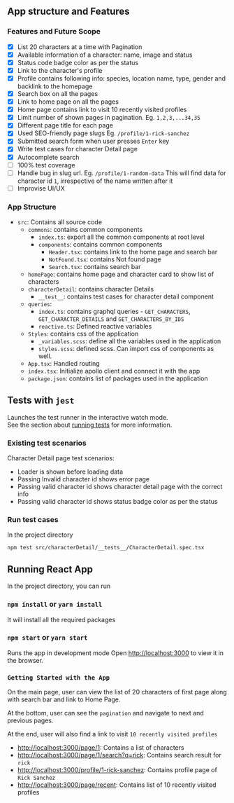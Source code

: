 ## App structure and Features

### Features and Future Scope
- [x] List 20 characters at a time with Pagination
- [x] Available information of a character: name, image and status
- [x] Status code badge color as per the status
- [x] Link to the character's profile
- [x] Profile contains following info: species, location name, type, gender and backlink to the homepage
- [x] Search box on all the pages
- [x] Link to home page on all the pages
- [x] Home page contains link to visit 10 recently visited profiles
- [x] Limit number of shown pages in pagination. Eg. `1,2,3,...34,35`
- [x] Different page title for each page
- [x] Used SEO-friendly page slugs Eg. `/profile/1-rick-sanchez`
- [x] Submitted search form when user presses `Enter` key
- [x] Write test cases for character Detail page
- [x] Autocomplete search
- [ ] 100% test coverage
- [ ] Handle bug in slug url. Eg. `/profile/1-random-data` This will find data for character id `1`, irrespective of the name written after it
- [ ] Improvise UI/UX

### App Structure

- `src`: Contains all source code
   - `commons`: contains common components
     - `index.ts`: export all the common components at root level
     - `components`: contains common components
       - `Header.tsx`: contains link to the home page and search bar
       - `NotFound.tsx`: contains Not found page
       - `Search.tsx`: contains search bar
   - `homePage`: contains home page and character card to show list of characters
   - `characterDetail`: contains character Details
     - `__test__`: contains test cases for character detail component
   - `queries`:
     - `index.ts`: contains graphql queries - `GET_CHARACTERS`, `GET_CHARACTER_DETAILS` and `GET_CHARACTERS_BY_IDS`
     - `reactive.ts`: Defined reactive variables
   - `Styles`: contains css of the application
     - `_variables.scss`: define all the variables used in the application
     - `styles.scss`: defined scss. Can import css of components as well.
   - `App.tsx`: Handled routing
   - `index.tsx`: Initialize apollo client and connect it with the app
   - `package.json`: contains list of packages used in the application

## Tests with `jest`

Launches the test runner in the interactive watch mode.\
See the section about [running tests](https://facebook.github.io/create-react-app/docs/running-tests) for more information.

### Existing test scenarios

Character Detail page test scenarios:
- Loader is shown before loading data
- Passing Invalid character id shows error page
- Passing valid character id shows character detail page with the correct info
- Passing valid character id shows status badge color as per the status

### Run test cases

In the project directory

`npm test src/characterDetail/__tests__/CharacterDetail.spec.tsx `

## Running React App

In the project directory, you can run

### `npm install` or `yarn install`
It will install all the required packages

### `npm start` or `yarn start`
Runs the app in development mode
Open [http://localhost:3000](http://localhost:3000) to view it in the browser.

### `Getting Started with the App`

On the main page, user can view the list of 20 characters of first page along with search bar and link to Home Page.

At the bottom, user can see the `pagination` and navigate to next and previous pages. 

At the end, user will also find a link to visit `10 recently visited profiles`

- [http://localhost:3000/page/1](http://localhost:3000/page/1): Contains a list of characters
- [http://localhost:3000/page/1/search?q=rick](http://localhost:3000/page/1/search?q=rick): Contains search result for `rick`
- [http://localhost:3000/profile/1-rick-sanchez](http://localhost:3000/profile/1-rick-sanchez): Contains profile page of `Rick Sanchez`
- [http://localhost:3000/page/recent](http://localhost:3000/page/recent): Contains list of 10 recently visited profiles
